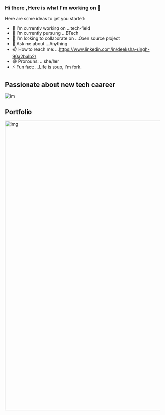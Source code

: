 ### Hi there , Here is what I'm working on 👋


<!--**dkshsingh/Dkshsingh** is a ✨ _special_ ✨ repository because its `README.md` (this file) appears on your GitHub profile.-->

Here are some ideas to get you started:

- 🔭 I’m currently working on ...tech-field
- 🌱 I’m currently pursuing ...BTech
- 👯 I’m looking to collaborate on ...Open source project
- 💬 Ask me about ...Anything
- 📫 How to reach me: ...https://www.linkedin.com/in/deeksha-singh-90a2ba1b2/ 
- 😄 Pronouns: ...she/her
- ⚡ Fun fact: ...Life is soup, i'm fork.


## Passionate about new tech caareer
![im](https://user-images.githubusercontent.com/78050476/179518187-a64a3f91-17f3-49e4-bfb8-3cd1e62da89c.jpg)

## Portfolio
<img width="941" alt="img" src="https://user-images.githubusercontent.com/78050476/179521401-3c7ff2d4-0601-46e2-ad21-a282aa32229c.png">
